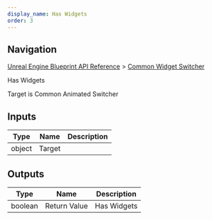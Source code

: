 ```yaml
---
display_name: Has Widgets
order: 3
---
```

## Navigation

[Unreal Engine Blueprint API Reference](https://dev.epicgames.com/documentation/en-us/unreal-engine/BlueprintAPI) > [Common Widget Switcher](https://dev.epicgames.com/documentation/en-us/unreal-engine/BlueprintAPI/CommonWidgetSwitcher)

Has Widgets

Target is Common Animated Switcher

## Inputs

| Type | Name | Description |
| --- | --- | --- |
| object | Target |  |

## Outputs

| Type | Name | Description |
| --- | --- | --- |
| boolean | Return Value | Has Widgets |
